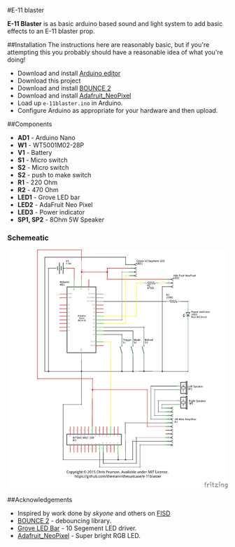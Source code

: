 #E-11 blaster

**E-11 Blaster** is as basic arduino based sound and light system to add basic
effects to an E-11 blaster prop.

##Installation
The instructions here are reasonably basic, but if you're attempting this you
probably should have a reasonable idea of what you're doing!
 * Download and install [Arduino editor](http://www.arduino.cc/en/Main/Software)
 * Download this project
 * Download and install [BOUNCE 2](https://github.com/thomasfredericks/Bounce2)
 * Download and install [Adafruit_NeoPixel](https://github.com/adafruit/Adafruit_NeoPixel)
 * Load up `e-11blaster.ino` in Arduino.
 * Configure Arduino as appropriate for your hardware and then upload.

##Components
  * **AD1** - Arduino Nano
  * **W1** - WT5001M02-28P
  * **V1** - Battery
  * **S1** - Micro switch
  * **S2** - Micro switch
  * **S2** - push to make switch
  * **R1** - 220 Ohm
  * **R2** - 470 Ohm
  * **LED1** - Grove LED bar
  * **LED2** - AdaFruit Neo Pixel
  * **LED3** - Power indicator
  * **SP1, SP2** - 8Ohm 5W Speaker

### Schemeatic
![Schemeatic](/Docs/e-11blaster_schem.png)

##Acknowledgements
 * Inspired by work done by *skyone* and others on [FISD](http://www.whitearmor.net)
 * [BOUNCE 2](https://github.com/thomasfredericks/Bounce2) - debouncing library.
 * [Grove LED Bar](https://github.com/Seeed-Studio/Grove_LED_Bar) - 10 Segement LED driver.
 * [Adafruit_NeoPixel](https://github.com/adafruit/Adafruit_NeoPixel) - Super bright RGB LED.

